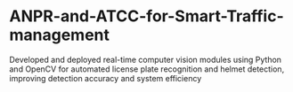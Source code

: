 # ANPR-and-ATCC-for-Smart-Traffic-management
Developed and deployed real-time computer vision modules using Python and OpenCV for automated license plate recognition and helmet detection, improving detection accuracy and system efficiency
